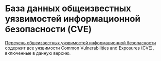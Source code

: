 # База данных общеизвестных уязвимостей информационной безопасности (CVE)

[Перечень общеизвестных уязвимостей информационной безопасности](https://cve.openeuler.org/#/CVE) содержит все уязвимости Common Vulnerabilities and Exposures (CVE), включенные в данную версию.